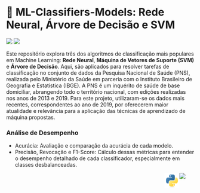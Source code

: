 # 🧠 ML-Classifiers-Models: Rede Neural, Árvore de Decisão e SVM

<a href="https://github.com/flipfelly"><img height="25" src="https://img.shields.io/badge/-Felipe Gontijo-black?logo=github&style=flat-square"/></a> 
<a href="https://github.com/marianamartiyns"><img height="25" src="https://img.shields.io/badge/-Mariana Martins-black?logo=github&style=flat-square"/></a>

Este repositório explora três dos algoritmos de classificação mais populares em Machine Learning: **Rede Neural**, **Máquina de Vetores de Suporte (SVM)** e **Árvore de Decisão**. Aqui, são aplicados para resolver tarefas de classificação no conjunto de dados da Pesquisa Nacional de Saúde (PNS), realizada pelo Ministério da Saúde em parceria com o Instituto Brasileiro de Geografia e Estatística (IBGE). A PNS é um inquérito de saúde de base domiciliar, abrangendo todo o território nacional, com edições realizadas nos anos de 2013 e 2019. Para este projeto, utilizaram-se os dados mais recentes, correspondentes ao ano de 2019, por oferecerem maior atualidade e relevância para a aplicação das técnicas de aprendizado de máquina propostas.

### Análise de Desempenho

- Acurácia: Avaliação e comparação da acurácia de cada modelo.
- Precisão, Revocação e F1-Score: Cálculo dessas métricas para entender o desempenho detalhado de cada classificador, especialmente em classes desbalanceadas.

<img align="right" width ='40px' src ='https://cdn.jsdelivr.net/gh/devicons/devicon/icons/jupyter/jupyter-original-wordmark.svg'> </a>
<img align="right" width ='40px' src ='https://raw.githubusercontent.com/devicons/devicon/master/icons/python/python-original.svg'> </a>
